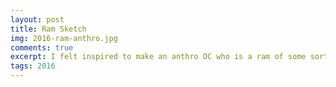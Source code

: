 ```yaml
---
layout: post
title: Ram Sketch
img: 2016-ram-anthro.jpg
comments: true
excerpt: I felt inspired to make an anthro OC who is a ram of some sort.
tags: 2016
---
```

